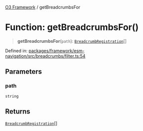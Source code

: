 [O3 Framework](../API.md) / getBreadcrumbsFor

# Function: getBreadcrumbsFor()

> **getBreadcrumbsFor**(`path`): [`BreadcrumbRegistration`](../interfaces/BreadcrumbRegistration.md)[]

Defined in: [packages/framework/esm-navigation/src/breadcrumbs/filter.ts:54](https://github.com/its-kios09/openmrs-esm-core/blob/main/packages/framework/esm-navigation/src/breadcrumbs/filter.ts#L54)

## Parameters

### path

`string`

## Returns

[`BreadcrumbRegistration`](../interfaces/BreadcrumbRegistration.md)[]
